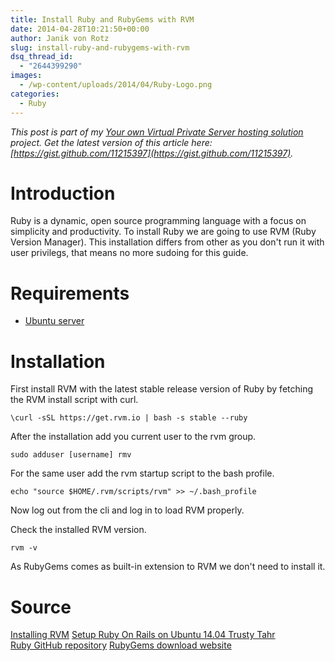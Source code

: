 ```yaml
---
title: Install Ruby and RubyGems with RVM
date: 2014-04-28T10:21:50+00:00
author: Janik von Rotz
slug: install-ruby-and-rubygems-with-rvm
dsq_thread_id:
  - "2644399290"
images:
  - /wp-content/uploads/2014/04/Ruby-Logo.png
categories:
  - Ruby
---
```

*This post is part of my [Your own Virtual Private Server hosting solution](https://janikvonrotz.ch/your-own-virtual-private-server-hosting-solution/) project.*
*Get the latest version of this article here: [https://gist.github.com/11215397](https://gist.github.com/11215397).*

# Introduction

Ruby is a dynamic, open source programming language with a focus on simplicity and productivity.
To install Ruby we are going to use RVM (Ruby Version Manager).
This installation differs from other as you don't run it with user privilegs, that means no more sudoing for this guide.
<!--more-->
# Requirements

* [Ubuntu server](https://janikvonrotz.ch/2014/03/13/deploy-ubuntu-server/)

# Installation

First install RVM with the latest stable release version of Ruby by fetching the RVM install script with curl.

    \curl -sSL https://get.rvm.io | bash -s stable --ruby

After the installation add you current user to the rvm group.

    sudo adduser [username] rmv
    
For the same user add the rvm startup script to the bash profile.

    echo "source $HOME/.rvm/scripts/rvm" >> ~/.bash_profile
    
Now log out from the cli and log in to load RVM properly.

Check the installed RVM version.

    rvm -v

As RubyGems comes as built-in extension to RVM we don't need to install it.

# Source

[Installing RVM](http://rvm.io/rvm/install)
[Setup Ruby On Rails on Ubuntu 14.04 Trusty Tahr](https://gorails.com/setup/ubuntu/14.04)  
[Ruby GitHub repository](https://github.com/ruby/ruby)
[RubyGems download website](https://rubygems.org/pages/download)